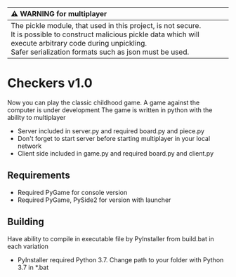 | :warning: WARNING for multiplayer |
| :-------------------------------- |
| The pickle module, that used in this project, is not secure.<br />It is possible to construct malicious pickle data which will execute arbitrary code during unpickling.<br />Safer serialization formats such as json must be used. |
# Сheckers v1.0
Now you can play the classic childhood game. A game against the computer is under development
The game is written in python with the ability to multiplayer
  - Server included in server.py and required board.py and piece.py
  - Don't forget to start server before starting multiplayer in your local network
  - Client side included in game.py and required board.py and client.py
 ## Requirements
  - Required PyGame for console version
  - Required PyGame, PySide2 for version with launcher
 ## Building
Have ability to compile in executable file by PyInstaller from build.bat in each variation
  - PyInstaller required Python 3.7. Change path to your folder with Python 3.7 in *.bat
